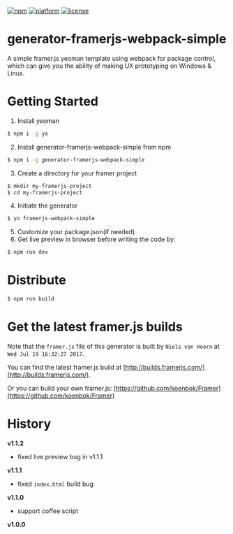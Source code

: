 [![npm](https://img.shields.io/badge/npm-1.1.2-green.svg)](https://www.npmjs.com/package/generator-framerjs-webpack-simple)
[![platform](https://img.shields.io/badge/platform-windows_linux_macos-green.svg)](#)
[![license](https://img.shields.io/badge/license-MIT_License-lightgrey.svg)](#)

# generator-framerjs-webpack-simple
A simple framer.js yeoman template using webpack for package control, which can give you the ability of making UX prototyping on Windows & Linux.

# Getting Started
1. Install yeoman
```bash
$ npm i -g yo
```
2. Install generator-framerjs-webpack-simple from npm
```bash
$ npm i -g generator-framerjs-webpack-simple
```
3. Create a directory for your framer project
```bash
$ mkdir my-framerjs-project
$ cd my-framerjs-project
```
4. Initiate the generator
```bash
$ yo framerjs-webpack-simple
```
5. Customize your package.json(if needed)
6. Get live preview in browser before writing the code by:
```bash
$ npm run dev
```

# Distribute
```bash
$ npm run build
```

# Get the latest framer.js builds
Note that the `framer.js` file of this generator is built by `Niels van Hoorn` at `Wed Jul 19 16:32:27 2017`.

You can find the latest framer.js build at [http://builds.framerjs.com/](http://builds.framerjs.com/).

Or you can build your own framer.js: [https://github.com/koenbok/Framer](https://github.com/koenbok/Framer)

# History
**v1.1.2**
- fixed live preview bug in v1.1.1

**v1.1.1**
- fixed `index.html` build bug

**v1.1.0**
- support coffee script

**v1.0.0**
